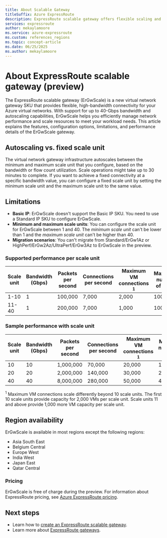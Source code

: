 ```yaml
---
title: About Scalable Gateway
titleSuffix: Azure ExpressRoute
description: ExpressRoute scalable gateway offers flexible scaling and up to 40-Gbps bandwidth. See how to configure ErGwScale and review supported regions and features.
services: expressroute
author: mekaylamoore
ms.service: azure-expressroute
ms.custom: references_regions
ms.topic: concept-article
ms.date: 06/25/2025
ms.author: mekaylamoore
---
```


# About ExpressRoute scalable gateway (preview)

The ExpressRoute scalable gateway (ErGwScale) is a new virtual network gateway SKU that provides flexible, high-bandwidth connectivity for your Azure virtual networks. With support for up to 40-Gbps bandwidth and autoscaling capabilities, ErGwScale helps you efficiently manage network performance and scale resources to meet your workload needs. This article explains the features, configuration options, limitations, and performance details of the ErGwScale gateway.

## Autoscaling vs. fixed scale unit

The virtual network gateway infrastructure autoscales between the minimum and maximum scale unit that you configure, based on the bandwidth or flow count utilization. Scale operations might take up to 30 minutes to complete. If you want to achieve a fixed connectivity at a specific bandwidth value, you can configure a fixed scale unit by setting the minimum scale unit and the maximum scale unit to the same value.

## Limitations

* **Basic IP**: ErGwScale doesn't support the Basic IP SKU. You need to use a Standard IP SKU to configure ErGwScale.
* **Minimum and maximum scale units**: You can configure the scale unit for ErGwScale between 1 and 40. The *minimum scale unit* can't be lower than 1 and the *maximum scale unit* can't be higher than 40.
* **Migration scenarios**: You can't migrate from Standard/ErGw1Az or HighPerf/ErGw2Az/UltraPerf/ErGw3Az to ErGwScale in the preview.

### Supported performance per scale unit

| Scale unit | Bandwidth (Gbps) | Packets per second | Connections per second | Maximum VM connections <sup>1</sup> | Maximum number of flows |
|--|--|--|--|--|--|
| 1-10 | 1 | 100,000 | 7,000 | 2,000 | 100,000 |
| 11-40 | 1 | 200,000 | 7,000 | 1,000 | 100,000 |

### Sample performance with scale unit

| Scale unit | Bandwidth (Gbps) | Packets per second | Connections per second | Maximum VM connections <sup>1</sup> | Maximum number of flows |
|--|--|--|--|--|--|
| 10 | 10 | 1,000,000 | 70,000 | 20,000 | 1,000,000 |
| 20 | 20 | 2,000,000 | 140,000 | 30,000 | 2,000,000 |
| 40 | 40 | 8,000,000 | 280,000 | 50,000 | 4,000,000 |

<sup>1</sup> Maximum VM connections scale differently beyond 10 scale units. The first 10 scale units provide capacity for 2,000 VMs per scale unit. Scale units 11 and above provide 1,000 more VM capacity per scale unit.

## Region availability

ErGwScale is available in most regions except the following regions:

* Asia South East
* Belgium Central
* Europe West
* India West
* Japan East
* Qatar Central

### Pricing

ErGwScale is free of charge during the preview. For information about ExpressRoute pricing, see [Azure ExpressRoute pricing](https://azure.microsoft.com/pricing/details/expressroute/#pricing).


## Next steps

- Learn how to [create an ExpressRoute scalable gateway](expressroute-howto-add-gateway-resource-manager.md).
- Learn more about [ExpressRoute gateways](expressroute-about-virtual-network-gateways.md).





